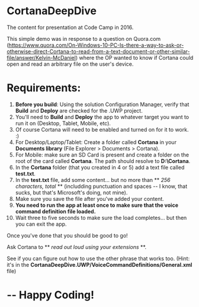 # CortanaDeepDive
The content for presentation at Code Camp in 2016.

This simple demo was in response to a question on Quora.com (https://www.quora.com/On-Windows-10-PC-Is-there-a-way-to-ask-or-otherwise-direct-Cortana-to-read-from-a-text-document-or-other-similar-file/answer/Kelvin-McDaniel) where the OP wanted to know if Cortana could open and read an arbitrary file on the user's device.

# Requirements:
1. **Before you build**: Using the solution Configuration Manager, verify that **Build** and **Deploy** are checked for the .UWP project.
2. You'll need to **Build** and **Deploy** the app to whatever target you want to run it on (Desktop, Tablet, Mobile, etc).
3. Of course Cortana will need to be enabled and turned on for it to work.  :)
4. For Desktop/Laptop/Tablet: Create a folder called **Cortana** in your **Documents library** (File Explorer > Documents > Cortana).
5. For Mobile: make sure an SD Card is present and create a folder on the root of the card called **Cortana**. The path should resolve to **D:\Cortana**.
6. In the **Cortana** folder (that you created in 4 or 5) add a text file called **test.txt**.
7. In the **test.txt** file, add some content... but no more than ** *256 characters, total* ** (includding punctuation and spaces -- I know, that sucks, but that's Microsoft's doing, not mine).
8. Make sure you save the file after you've added your content.
9. **You need to run the app at least once to make sure that the voice command definition file loaded.**
10. Wait three to five seconds to make sure the load completes... but then you can exit the app.

Once you've done that you should be good to go!

Ask Cortana to ** *read out loud using your extensions* **. 

See if you can figure out how to use the other phrase that works too. 
(Hint: it's in the **CortanaDeepDive.UWP/VoiceCommandDefinitions/General.xml** file)

# -- Happy Coding!
